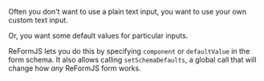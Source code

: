 Often you don't want to use a plain text input, you want to use your own custom text input.

Or, you want some default values for particular inputs.

ReFormJS lets you do this by specifying `component` or `defaultValue` in the form schema. It also allows calling `setSchemaDefaults`, a global call that will change how _any_ ReFormJS form works.
